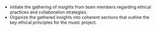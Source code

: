- Initiate the gathering of insights from team members regarding ethical practices and collaboration strategies.
- Organize the gathered insights into coherent sections that outline the key ethical principles for the music project.